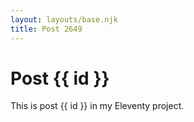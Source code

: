 ```yaml
---
layout: layouts/base.njk
title: Post 2649
---
```


# Post {{ id }}

This is post {{ id }} in my Eleventy project.
